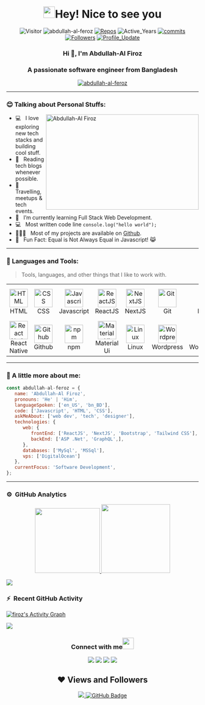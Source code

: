 <h1 align="center"> <img src="https://emojis.slackmojis.com/emojis/images/1531849430/4246/blob-sunglasses.gif?1531849430" width="30"/>Hey! Nice to see you </h1>

<p align="center"> 
    <img src="https://visitor-badge.laobi.icu/badge?page_id=tanvirfaysal11" alt="Visitor"/>
    <img src="https://komarev.com/ghpvc/?username=abdullah-al-feroz" alt="abdullah-al-feroz"/>       
    <a href="https://github.com/abdullah-al-feroz?tab=repositories" target="_blank"><img src="https://badges.pufler.dev/repos/abdullah-al-feroz" alt="Repos"/></a> 
    <img src="https://badges.pufler.dev/years/abdullah-al-feroz" alt="Active_Years"/>  
    <a href="https://github.com/tanvir-faysal-xeon/abdullah-al-feroz" target="_blank"><img src="https://badges.pufler.dev/commits/monthly/abdullah-al-feroz" alt="commits"/> 
    <a href="https://github.com/abdullah-al-feroz?tab=followers"><img alt="Followers" src="https://img.shields.io/github/followers/abdullah-al-feroz?color=4C1&logo=github"></a>
    <a href="https://github.com/tanvirfaysal11/tanvirfaysal11" target="_blank"><img alt="Profile_Update" src="https://img.shields.io/github/last-commit/abdullah-al-feroz/abdullah-al-feroz?label=Profile%20update&style=fflat-square"></a>
    <!--<a href="https://github.com/abdullah-al-feroz" target="_blank"><img alt="abdullah-al-feroz" src="https://badges.pufler.dev/visits/abdullah-al-feroz/abdullah-al-feroz?logo=GitHub&label=visits&color=success&logoColor=white&style=flat-square"/></a>-->
    <!--<img abdullah-al-feroz" alt="abdullah-al-feroz"/>-->
    <!--<img src="https://readme-jokes.vercel.app/api" alt="abdullah-al-feroz"/>-->
</p> 
    
<h3 align="center">Hi 👋, I'm Abdullah-Al Firoz</h3>
<h3 align="center">A passionate software engineer from Bangladesh</h3>

<p align="center"> <a href="https://github.com/ryo-ma/github-profile-trophy"><img src="https://github-profile-trophy.vercel.app/?username=abdullah-al-feroz&theme=gruvbox" alt="abdullah-al-feroz" /></a> </p>

---

### :blush: Talking about Personal Stuffs:

<img align="right" height="250" width="400" alt="Abdullah-Al Firoz" src="profile.gif" />

-  💻 &nbsp; I love exploring new tech stacks and building cool stuff.
-  📰 &nbsp; Reading tech blogs whenever possible.
-  🍕 &nbsp; Travelling, meetups & tech events.
-  🚀 &nbsp; I’m currently learning Full Stack Web Development.
-  :computer: &nbsp; Most written code line `console.log("hello world");`
-  👨🏻‍💻 &nbsp; Most of my projects are available on [Github](https://github.com/abdullah-al-feroz ).
-  👾 &nbsp; Fun Fact: Equal is Not Always Equal in Javascript! 😹
<!-- -  📝 &nbsp; Checkout my [Website](https://tanvirfaysal11.github.io/). -->

---

### :dart: Languages and Tools:

> Tools, languages, and other things that I like to work with.
<table>
  <tr>
    <td align="center" width="96">
      <a href="#">
        <img src="https://upload.wikimedia.org/wikipedia/commons/6/61/HTML5_logo_and_wordmark.svg" width="48" height="48" alt="HTML" />
      </a>
      <br>HTML
    </td>
    <td align="center" width="96">
      <a href="#">
        <img src="https://upload.wikimedia.org/wikipedia/commons/d/d5/CSS3_logo_and_wordmark.svg" width="48" height="48" alt="CSS" />
      </a>
      <br>CSS
    </td>
    <td align="center" width="96">
      <a href="#">
        <img src="https://upload.wikimedia.org/wikipedia/commons/9/99/Unofficial_JavaScript_logo_2.svg" width="48" height="48" alt="Javascript" />
      </a>
      <br>Javascript
    </td>
    <td align="center" width="96">
      <a href="#">
        <img src="https://www.vectorlogo.zone/logos/reactjs/reactjs-icon.svg" width="48" height="48" alt="ReactJS" />
      </a>
      <br>ReactJS
    </td>
    <td align="center" width="96">
      <a href="#">
        <img src="https://icons8.com/icon/yUdJlcKanVbh/next.js" width="48" height="48" alt="NextJS" />
      </a>
      <br>NextJS
    </td>
    <td align="center" width="96">
      <a href="#">
        <img src="https://upload.wikimedia.org/wikipedia/commons/e/e0/Git-logo.svg" width="48" height="48" alt="Git" />
      </a>
      <br>Git
    </td>
    <td align="center" width="96">
      <a href="#" >
        <img src="https://upload.wikimedia.org/wikipedia/commons/b/b2/Bootstrap_logo.svg" width="48" height="48" alt="Bootstrap" />
      </a>
      <br>Bootstrap
    </td>
    <td align="center" width="96">
      <a href="#">
        <img src="https://www.vectorlogo.zone/logos/getpostman/getpostman-icon.svg" width="48" height="48" alt="Postman" />
      </a>
      <br>Postman
    </td>
    <td align="center" width="96">
      <a href="#">
        <img src="https://www.vectorlogo.zone/logos/graphql/graphql-icon.svg" width="48" height="48" alt="GraphQL" />
      </a>
      <br>GraphQL
    </td>
    <td align="center" width="96"> 
      <a href="#" >
        <img src="https://www.vectorlogo.zone/logos/typescriptlang/typescriptlang-icon.svg" width="48" height="48" alt="TypeScript" />
      </a>
      <br>TypeScript
    </td>
     <td align="center" width="96">
      <a href="#" >
        <img src="https://www.vectorlogo.zone/logos/dotnet/dotnet-icon.svg" width="48" height="48" alt="Microsoft .Net" />
      </a>
      <br>Microsoft .Net
    </td>
    </tr>
    <tr>
    <td align="center" width="96">
      <a href="#" >
        <img src="https://www.kindpng.com/picc/m/765-7652239_react-native-svg-logo-hd-png-download.png" width="48" height="48" alt="React Native" />
      </a>
      <br>React Native
    </td>
    <td align="center"  width="96">
      <a href="#">
        <img src="https://www.vectorlogo.zone/logos/github/github-icon.svg" width="48" height="48" alt="Github" />
      </a>
      <br>Github
    </td>
    <td align="center"  width="96">
      <a href="#">
        <img src="https://upload.wikimedia.org/wikipedia/commons/d/db/Npm-logo.svg" width="48" height="48" alt="npm" />
      </a>
      <br>npm
    </td>
    <td align="center" width="96">
      <a href="#" >
        <img src="assets/mui.png" width="48" height="48" alt="Material Ui" />
      </a>
      <br>Material Ui
    </td>
    <td align="center" width="96">
      <a href="#" >
        <img src="https://upload.wikimedia.org/wikipedia/commons/3/35/Tux.svg" width="48" height="48" alt="Linux" />
      </a>
      <br>Linux
    </td>
    <td align="center" width="96">
      <a href="#" >
        <img src="https://www.vectorlogo.zone/logos/wordpress/wordpress-icon.svg" width="48" height="48" alt="Wordpress" />
      </a>
      <br>Wordpress
    </td>
    <td align="center" width="96">
      <a href="#" >
        <img src="https://img.icons8.com/color/480/000000/woocommerce.png" width="48" height="48" alt="WooCommerce" />
      </a>
      <br>WooCommerce
    </td>
     <td align="center" width="96">
      <a href="#" >
        <img src="https://www.vectorlogo.zone/logos/digitalocean/digitalocean-official.svg" width="48" height="48" alt="Digital Ocean" />
      </a>
      <br>Digital Ocean
    </td>
     <td align="center" width="96">
      <a href="#" >
        <img src="https://upload.wikimedia.org/wikipedia/commons/a/af/Adobe_Photoshop_CC_icon.svg" width="48" height="48" alt="Photoshop" />
      </a>
      <br>Photoshop
    </td>
    <td align="center" width="96">
      <a href="#" >
        <img src="https://www.vectorlogo.zone/logos/adobe_illustrator/adobe_illustrator-icon.svg" width="48" height="48" alt="Adobe Illustrator" />
      </a>
      <br>Adobe Illustrator
    </td>
    <td align="center" width="96">
      <a href="#" >
        <img src="https://upload.wikimedia.org/wikipedia/commons/thumb/c/c2/Adobe_XD_CC_icon.svg/120px-Adobe_XD_CC_icon.svg.png?20210729021535" width="48" height="48" alt="Adobe XD" />
      </a>
      <br>Adobe XD
    </td>
  </tr>
</table>

---

### :boy: A little more about me:

```javascript
const abdullah-al-feroz = {
   name: 'Abdullah-Al Firoz',
   pronouns: 'He' | 'Him',
   languageSpoken: ['en_US', 'bn_BD'],
   code: ['Javascript', 'HTML', 'CSS'],
   askMeAbout: ['web dev', 'tech', 'designer'],
   technologies: {
      web: {
         frontEnd: ['ReactJS', 'NextJS', 'Bootstrap', 'Tailwind CSS'],
         backEnd: ['ASP .Net', 'GraphQL',],
      },
      databases: ['MySql', 'MSSql'],
      vps: ['DigitalOcean']
   },
   currentFocus: 'Software Development',
};
```

---


### ⚙️ &nbsp;GitHub Analytics

<p align="center">
<a href="https://github.com/abdullah-al-feroz">
  <img height="170em" src="https://github-readme-stats-eight-theta.vercel.app/api?username=abdullah-al-feroz&show_icons=true&theme=algolia&include_all_commits=true&count_private=true"/>
  <img height="180em" src="https://github-readme-stats-eight-theta.vercel.app/api/top-langs/?username=abdullah-al-feroz&layout=compact&langs_count=8&theme=algolia"/>
</a>
</p>

<img src="https://user-images.githubusercontent.com/73097560/115834477-dbab4500-a447-11eb-908a-139a6edaec5c.gif"></a>
 

### ⚡ &nbsp;Recent GitHub Activity
  
<a href="https://github.com/abdullah-al-feroz"><img alt="firoz's Activity Graph" src="https://activity-graph.herokuapp.com/graph?username=abdullah-al-feroz&custom_title=Firoz's%20Contribution%20Graph&theme=react-dark" /></a>
   
<img src="https://user-images.githubusercontent.com/73097560/115834477-dbab4500-a447-11eb-908a-139a6edaec5c.gif"></a>

<div align="center">
<h3> Connect with me<a href="https://gifyu.com/image/Zy2f"><img src="https://github.com/milaan9/milaan9/blob/main/Handshake.gif" width="30px" height="30px"></a>
</h3> 
<p align="left">

<a href = "https://www.linkedin.com/"><img src="https://img.icons8.com/fluent/48/000000/linkedin.png"/></a>
<a href = "https://twitter.com/"><img src="https://img.icons8.com/fluent/48/000000/twitter.png"/></a>
<a href = "https://www.instagram.com/"><img src="https://img.icons8.com/fluent/48/000000/instagram-new.png"/></a>
<a href = "https://stackoverflow.com/users/17848207/firoz"><img src="https://img.icons8.com/fluent/48/000000/stackoverflow.png"/></a>
</p>

## ❤ Views and Followers
<a href="https://github.com/abdullah-al-feroz/github-profile-views-counter">
    <img src="https://komarev.com/ghpvc/?username=abdullah-al-feroz">
</a>
<a href="https://github.com/abdullah-al-feroz?tab=followers"><img src="https://img.shields.io/github/followers/abdullah-al-feroz?label=Followers&style=social" alt="GitHub Badge"></a>
